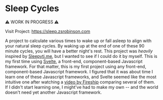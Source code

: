 # Sleep Cycles

⚠ WORK IN PROGRESS ⚠

Visit Project: https://sleep.zsrobinson.com

A project to calculate various times to wake up or fall asleep to align with your natural sleep cycles. By waking up at the end of one of these 90 minute cycles, you will have a better night's rest. This project was *heavily* inspired by [Sleepyti.me](https://sleepyti.me/), but I wanted to see if I could do it by myself. This is my first time using [Svelte](https://svelte.dev/), a front-end, component-based Javascript framework. For that matter, this is my first project using any front-end, component-based Javascript framework. I figured that it was about time I learn one of these Javascript frameworks, and Svelte seemed like the most intuitive one after watching a [video by Fireship](https://www.youtube.com/watch?v=cuHDQhDhvPE) comparing several of them. If I didn't start learning one, I might've had to make my own -- and the world doesn't need yet another Javascript framework.

